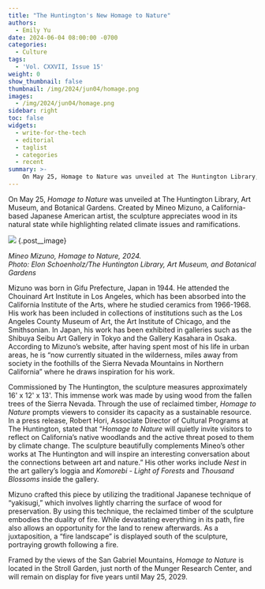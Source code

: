 ```yaml
---
title: "The Huntington's New Homage to Nature"
authors:
  - Emily Yu
date: 2024-06-04 08:00:00 -0700
categories:
  - Culture
tags:
  - 'Vol. CXXVII, Issue 15'
weight: 0
show_thumbnail: false
thumbnail: /img/2024/jun04/homage.png
images:
  - /img/2024/jun04/homage.png
sidebar: right
toc: false
widgets:
  - write-for-the-tech
  - editorial
  - taglist
  - categories
  - recent
summary: >-
    On May 25, Homage to Nature was unveiled at The Huntington Library, Art Museum, and Botanical Gardens...
---
```


On May 25, *Homage to Nature* was unveiled at The Huntington Library, Art Museum, and Botanical Gardens. Created by Mineo Mizuno, a California-based Japanese American artist, the sculpture appreciates wood in its natural state while highlighting related climate issues and ramifications.

![](/img/2024/jun04/homage.png)
{.post__image}

*Mineo Mizuno, Homage to Nature, 2024.*  
*Photo: Elon Schoenholz/The Huntington Library, Art Museum, and Botanical Gardens*

Mizuno was born in Gifu Prefecture, Japan in 1944. He attended the Chouinard Art Institute in Los Angeles, which has been absorbed into the California Institute of the Arts, where he studied ceramics from 1966-1968. His work has been included in collections of institutions such as the Los Angeles County Museum of Art, the Art Institute of Chicago, and the Smithsonian. In Japan, his work has been exhibited in galleries such as the Shibuya Seibu Art Gallery in Tokyo and the Gallery Kasahara in Osaka. According to Mizuno’s website, after having spent most of his life in urban areas, he is “now currently situated in the wilderness, miles away from society in the foothills of the Sierra Nevada Mountains in Northern California” where he draws inspiration for his work.

Commissioned by The Huntington, the sculpture measures approximately 16' x 12' x 13'. This immense work was made by using wood from the fallen trees of the Sierra Nevada. Through the use of reclaimed timber, *Homage to Nature* prompts viewers to consider its capacity as a sustainable resource. In a press release, Robert Hori, Associate Director of Cultural Programs at The Huntington, stated that “*Homage to Nature* will quietly invite visitors to reflect on California’s native woodlands and the active threat posed to them by climate change. The sculpture beautifully complements Mineo’s other works at The Huntington and will inspire an interesting conversation about the connections between art and nature.” His other works include *Nest* in the art gallery’s loggia and *Komorebi - Light of Forests* and *Thousand Blossoms* inside the gallery.

Mizuno crafted this piece by utilizing the traditional Japanese technique of “yakisugi,” which involves lightly charring the surface of wood for preservation. By using this technique, the reclaimed timber of the sculpture embodies the duality of fire. While devastating everything in its path, fire also allows an opportunity for the land to renew afterwards. As a juxtaposition, a “fire landscape” is displayed south of the sculpture, portraying growth following a fire.

Framed by the views of the San Gabriel Mountains, *Homage to Nature* is located in the Stroll Garden, just north of the Munger Research Center, and will remain on display for five years until May 25, 2029.